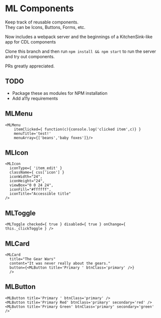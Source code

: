 # ML Components

Keep track of reusable components.  
They can be Icons, Buttons, Forms, etc.

Now includes a webpack server and the beginnings of a KitchenSink-like app for CDL components

Clone this branch and then run `npm install && npm start` to run the server and try out components.

PRs greatly appreciated.

## TODO
* Package these as modules for NPM installation
* Add a11y requirements

## MLMenu
```
<MLMenu 
    itemClicked={ function(c){console.log('clicked item',c)} } 
    menuTitle='test!'
    menuArray={['beans','baby foxes']}/>
```
## MLIcon
```
<MLIcon 
  iconType={ 'item_edit' } 
  className={ css['icon'] }
  iconWidth="24",
  iconHeight="24",
  viewBox="0 0 24 24",
  iconFill="#ffffff",
  iconTitle="Accessible title"
/>
```

## MLToggle
```
<MLToggle checked={ true } disabled={ true } onChange={ this._clickToggle } />  
```

## MLCard
```
<MLCard 
  title="The Gear Wars" 
  content="It was never really about the gears." 
  button={<MLButton title='Primary ' btnClass='primary' />}
  />
```
## MLButton
```
<MLButton title='Primary ' btnClass='primary' />
<MLButton title='Primary Red' btnClass='primary' secondary='red' />
<MLButton title='Primary Green' btnClass='primary' secondary='green' />`
```